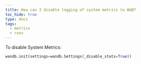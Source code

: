 ```yaml
---
title: How can I disable logging of system metrics to W&B?
toc_hide: true
type: docs
tags:
  - metrics
  - runs
---
```


To disable System Metrics:

```python
wandb.init(settings=wandb.Settings(_disable_stats=True))
```